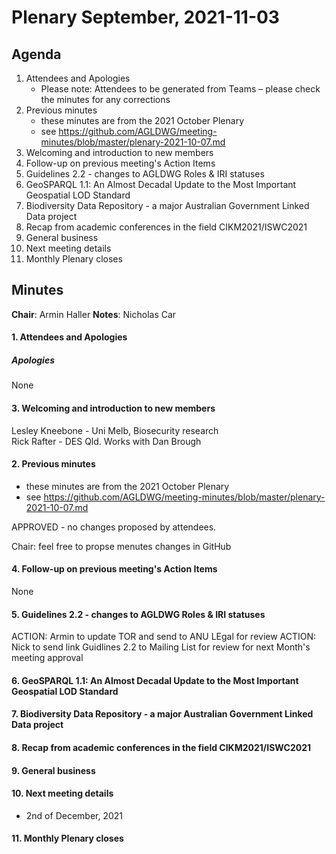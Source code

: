 # Plenary September, 2021-11-03

## Agenda

1. Attendees and Apologies
    * Please note: Attendees to be generated from Teams – please check the minutes for any corrections
2. Previous minutes
    * these minutes are from the 2021 October Plenary
    * see https://github.com/AGLDWG/meeting-minutes/blob/master/plenary-2021-10-07.md
3. Welcoming and introduction to new members
4. Follow-up on previous meeting's Action Items
5. Guidelines 2.2 - changes to AGLDWG Roles & IRI statuses
6. GeoSPARQL 1.1: An Almost Decadal Update to the Most Important Geospatial LOD Standard
7. Biodiversity Data Repository - a major Australian Government Linked Data project
8. Recap from academic conferences in the field CIKM2021/ISWC2021
9. General business 
10. Next meeting details
11. Monthly Plenary closes

## Minutes

**Chair**: Armin Haller
**Notes**: Nicholas Car  

#### 1. Attendees and Apologies
##### Apologies

None

#### 3. Welcoming and introduction to new members

Lesley Kneebone - Uni Melb, Biosecurity research  
Rick Rafter - DES Qld. Works with Dan Brough  
    
#### 2. Previous minutes

* these minutes are from the 2021 October Plenary
* see https://github.com/AGLDWG/meeting-minutes/blob/master/plenary-2021-10-07.md

APPROVED - no changes proposed by attendees.

Chair: feel free to propse menutes changes in GitHub

#### 4. Follow-up on previous meeting's Action Items

None

#### 5. Guidelines 2.2 - changes to AGLDWG Roles & IRI statuses

ACTION: Armin to update TOR and send to ANU LEgal for review
ACTION: Nick to send link Guidlines 2.2 to Mailing List for review for next Month's meeting approval

#### 6. GeoSPARQL 1.1: An Almost Decadal Update to the Most Important Geospatial LOD Standard

#### 7. Biodiversity Data Repository - a major Australian Government Linked Data project

#### 8. Recap from academic conferences in the field CIKM2021/ISWC2021

#### 9. General business 

#### 10. Next meeting details

* 2nd of December, 2021

#### 11. Monthly Plenary closes
